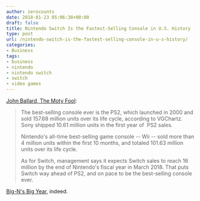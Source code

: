 ```yaml
---
author: zerocounts
date: 2018-01-23 05:06:38+00:00
draft: false
title: Nintendo Switch Is the Fastest-Selling Console in U.S. History
type: post
url: /nintendo-switch-is-the-fastest-selling-console-in-u-s-history/
categories:
- Business
tags:
- business
- nintendo
- nintendo switch
- switch
- video games
---
```


[John Ballard, The Moty Fool](https://www.fool.com/investing/2018/01/22/nintendo-switch-is-the-fastest-selling-console-in.aspx):

> The best-selling console ever is the PS2, which launched in 2000 and sold 157.68 million units over its life cycle, according to VGChartz. Sony shipped 10.61 million units in the first year of  PS2 sales.
>
> Nintendo's all-time best-selling game console -- Wii -- sold more than 4 million units within the first 10 months, and totaled 101.63 million units over its life cycle.
>
> As for Switch, management says it expects Switch sales to reach 16 million by the end of Nintendo's fiscal year in March 2018. That puts Switch way ahead of PS2, and on pace to be the best-selling console ever.

[Big-N's Big Year](/2017/11/28/big-ns-big-year/), indeed.
